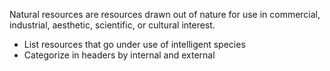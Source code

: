 Natural resources are resources drawn out of nature for use in commercial, industrial, aesthetic, scientific, or cultural interest. 
- List resources that go under use of intelligent species
- Categorize in headers by internal and external